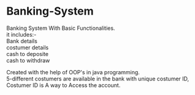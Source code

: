 # Banking-System
Banking System With Basic Functionalities. <br/>
it includes:-                               <br/>
          Bank details                        <br/>
          costumer details                  <br/>
          cash to deposite                  <br/>
          cash to withdraw                    <br/>

Created with the help of OOP's in java programming.                             <br/>
 5-different costumers are available in the bank with unique costumer ID,         <br/>
 Costumer ID is A way to Access the account.                                       <br/>
  
